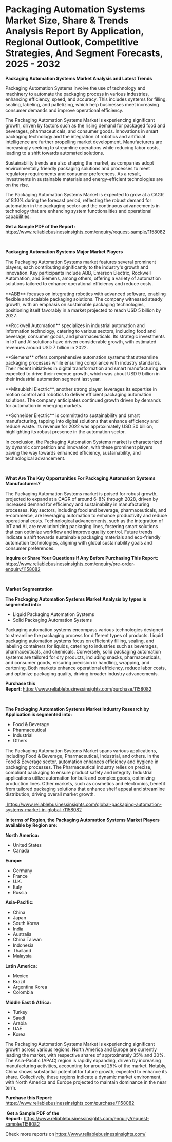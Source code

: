 <p><h1>Packaging Automation Systems Market Size, Share & Trends Analysis Report By Application, Regional Outlook, Competitive Strategies, And Segment Forecasts, 2025 - 2032</h1></p><p><strong>Packaging Automation Systems Market Analysis and Latest Trends</strong></p>
<p><p>Packaging Automation Systems involve the use of technology and machinery to automate the packaging process in various industries, enhancing efficiency, speed, and accuracy. This includes systems for filling, sealing, labeling, and palletizing, which help businesses meet increasing consumer demands and improve operational efficiency.</p><p>The Packaging Automation Systems Market is experiencing significant growth, driven by factors such as the rising demand for packaged food and beverages, pharmaceuticals, and consumer goods. Innovations in smart packaging technology and the integration of robotics and artificial intelligence are further propelling market development. Manufacturers are increasingly seeking to streamline operations while reducing labor costs, leading to a shift towards automated solutions.</p><p>Sustainability trends are also shaping the market, as companies adopt environmentally friendly packaging solutions and processes to meet regulatory requirements and consumer preferences. As a result, investments in sustainable materials and energy-efficient technologies are on the rise.</p><p>The Packaging Automation Systems Market is expected to grow at a CAGR of 8.10% during the forecast period, reflecting the robust demand for automation in the packaging sector and the continuous advancements in technology that are enhancing system functionalities and operational capabilities.</p></p>
<p><strong>Get a Sample PDF of the Report:&nbsp;</strong> <a href="https://www.reliablebusinessinsights.com/enquiry/request-sample/1158082?utm_campaign=3109&utm_medium=2&utm_source=Github&utm_content=ia&utm_term=08042025&utm_id=packaging-automation-systems">https://www.reliablebusinessinsights.com/enquiry/request-sample/1158082</a></p>
<p>&nbsp;</p>
<p><strong>Packaging Automation Systems Major Market Players</strong></p>
<p><p>The Packaging Automation Systems market features several prominent players, each contributing significantly to the industry's growth and innovation. Key participants include ABB, Emerson Electric, Rockwell Automation, and Siemens, among others, offering a variety of automation solutions tailored to enhance operational efficiency and reduce costs.</p><p>**ABB** focuses on integrating robotics with advanced software, enabling flexible and scalable packaging solutions. The company witnessed steady growth, with an emphasis on sustainable packaging technologies, positioning itself favorably in a market projected to reach USD 5 billion by 2027. </p><p>**Rockwell Automation** specializes in industrial automation and information technology, catering to various sectors, including food and beverage, consumer goods, and pharmaceuticals. Its strategic investments in IoT and AI solutions have driven considerable growth, with estimated revenues around USD 7 billion in 2022.</p><p>**Siemens** offers comprehensive automation systems that streamline packaging processes while ensuring compliance with industry standards. Their recent initiatives in digital transformation and smart manufacturing are expected to drive their revenue growth, which was about USD 9 billion in their industrial automation segment last year.</p><p>**Mitsubishi Electric**, another strong player, leverages its expertise in motion control and robotics to deliver efficient packaging automation solutions. The company anticipates continued growth driven by demands for automation in emerging markets.</p><p>**Schneider Electric** is committed to sustainability and smart manufacturing, tapping into digital solutions that enhance efficiency and reduce waste. Its revenue for 2022 was approximately USD 30 billion, highlighting its robust presence in the automation sector.</p><p>In conclusion, the Packaging Automation Systems market is characterized by dynamic competition and innovation, with these prominent players paving the way towards enhanced efficiency, sustainability, and technological advancement.</p></p>
<p>&nbsp;</p>
<p><strong>What Are The Key Opportunities For Packaging Automation Systems Manufacturers?</strong></p>
<p><p>The Packaging Automation Systems market is poised for robust growth, projected to expand at a CAGR of around 6-8% through 2028, driven by increased demand for efficiency and sustainability in manufacturing processes. Key sectors, including food and beverage, pharmaceuticals, and e-commerce, are leveraging automation to enhance productivity and reduce operational costs. Technological advancements, such as the integration of IoT and AI, are revolutionizing packaging lines, fostering smart solutions that can optimize workflow and improve quality control. Future trends indicate a shift towards sustainable packaging materials and eco-friendly automation technologies, aligning with global sustainability goals and consumer preferences.</p></p>
<p><strong>Inquire or Share Your Questions If Any Before Purchasing This Report:</strong> <a href="https://www.reliablebusinessinsights.com/enquiry/pre-order-enquiry/1158082?utm_campaign=3109&utm_medium=2&utm_source=Github&utm_content=ia&utm_term=08042025&utm_id=packaging-automation-systems">https://www.reliablebusinessinsights.com/enquiry/pre-order-enquiry/1158082</a></p>
<p>&nbsp;</p>
<p><strong>Market Segmentation</strong></p>
<p><strong>The Packaging Automation Systems Market Analysis by types is segmented into:</strong></p>
<p><ul><li>Liquid Packaging Automation Systems</li><li>Solid Packaging Automation Systems</li></ul></p>
<p><p>Packaging automation systems encompass various technologies designed to streamline the packaging process for different types of products. Liquid packaging automation systems focus on efficiently filling, sealing, and labeling containers for liquids, catering to industries such as beverages, pharmaceuticals, and chemicals. Conversely, solid packaging automation systems are tailored for dry products, including snacks, pharmaceuticals, and consumer goods, ensuring precision in handling, wrapping, and cartoning. Both markets enhance operational efficiency, reduce labor costs, and optimize packaging quality, driving broader industry advancements.</p></p>
<p><strong>Purchase this Report:&nbsp;</strong><a href="https://www.reliablebusinessinsights.com/purchase/1158082?utm_campaign=3109&utm_medium=2&utm_source=Github&utm_content=ia&utm_term=08042025&utm_id=packaging-automation-systems">https://www.reliablebusinessinsights.com/purchase/1158082</a></p>
<p>&nbsp;</p>
<p><strong>The Packaging Automation Systems Market Industry Research by Application is segmented into:</strong></p>
<p><ul><li>Food & Beverage</li><li>Pharmaceutical</li><li>Industrial</li><li>Others</li></ul></p>
<p><p>The Packaging Automation Systems Market spans various applications, including Food & Beverage, Pharmaceutical, Industrial, and others. In the Food & Beverage sector, automation enhances efficiency and hygiene in packaging processes. The Pharmaceutical industry relies on precise, compliant packaging to ensure product safety and integrity. Industrial applications utilize automation for bulk and complex goods, optimizing production lines. Other markets, such as cosmetics and electronics, benefit from tailored packaging solutions that enhance shelf appeal and streamline distribution, driving overall market growth.</p></p>
<p><a href="https://www.reliablebusinessinsights.com/global-packaging-automation-systems-market-in-global-r1158082?utm_campaign=3109&utm_medium=2&utm_source=Github&utm_content=ia&utm_term=08042025&utm_id=packaging-automation-systems">&nbsp;https://www.reliablebusinessinsights.com/global-packaging-automation-systems-market-in-global-r1158082</a></p>
<p><strong>In terms of Region, the Packaging Automation Systems Market Players available by Region are:</strong></p>
<p>
    <p> <strong> North America: </strong>
        <ul>
            <li>United States</li>
            <li>Canada</li>
        </ul>
        </p> 
    <p> <strong> Europe: </strong>
        <ul>
            <li>Germany</li>
            <li>France</li>
            <li>U.K.</li>
            <li>Italy</li>
            <li>Russia</li>
        </ul>
        </p> 
    <p> <strong> Asia-Pacific: </strong>
        <ul>
            <li>China</li>
            <li>Japan</li>
            <li>South Korea</li>
            <li>India</li>
            <li>Australia</li>
            <li>China Taiwan</li>
            <li>Indonesia</li>
            <li>Thailand</li>
            <li>Malaysia</li>
        </ul>
        </p> 
    <p> <strong> Latin America: </strong>
        <ul>
            <li>Mexico</li>
            <li>Brazil</li>
            <li>Argentina Korea</li>
            <li>Colombia</li>
        </ul>
        </p> 
    <p> <strong> Middle East & Africa: </strong>
        <ul>
            <li>Turkey</li>
            <li>Saudi</li>
            <li>Arabia</li>
            <li>UAE</li>
            <li>Korea</li>
        </ul>
    </p>
    </p>
<p><p>The Packaging Automation Systems Market is experiencing significant growth across various regions. North America and Europe are currently leading the market, with respective shares of approximately 35% and 30%. The Asia-Pacific (APAC) region is rapidly expanding, driven by increasing manufacturing activities, accounting for around 25% of the market. Notably, China shows substantial potential for future growth, expected to enhance its share. Collectively, these regions indicate a dynamic market environment, with North America and Europe projected to maintain dominance in the near term.</p></p>
<p><strong>Purchase this Report: </strong><a href="https://www.reliablebusinessinsights.com/purchase/1158082?utm_campaign=3109&utm_medium=2&utm_source=Github&utm_content=ia&utm_term=08042025&utm_id=packaging-automation-systems">https://www.reliablebusinessinsights.com/purchase/1158082</a></p>
<p>&nbsp;<strong>Get a Sample PDF of the Report:&nbsp;&nbsp;</strong><a href="https://www.reliablebusinessinsights.com/enquiry/request-sample/1158082?utm_campaign=3109&utm_medium=2&utm_source=Github&utm_content=ia&utm_term=08042025&utm_id=packaging-automation-systems">https://www.reliablebusinessinsights.com/enquiry/request-sample/1158082</a></p>
<p><strong></strong></p>
<p>Check more reports on <a href="https://www.reliablebusinessinsights.com/?utm_campaign=3109&utm_medium=2&utm_source=Github&utm_content=ia&utm_term=08042025&utm_id=packaging-automation-systems">https://www.reliablebusinessinsights.com/</a></p>